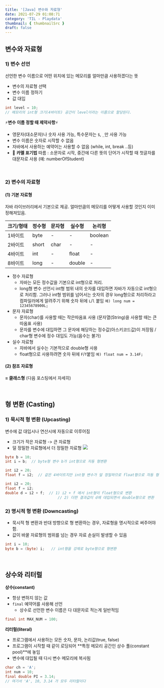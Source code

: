 ```yaml
---
title: '[Java] 변수와 자료형'
date: 2021-07-29 01:08:71
category: 'TIL - Playdata'
thumbnail: { thumbnailSrc }
draft: false
---
```




## 변수와 자료형

### 1) 변수 선언

선언한 변수 이름으로 어떤 위치에 있는 메모리를 얼마만큼 사용하겠다는 뜻

- 변수의 자료형 선택
- 변수 이름 정하기
- 값 대입
```java
int level = 10;
// 메모리의 int형 크기(4바이트) 공간이 level이라는 이름으로 할당된다.
```


⚡**변수 이름 정할 때 제약사항**⚡

- 영문자(대소문자)나 숫자 사용 가능, 특수문자는 `$`, `_`만 사용 가능
- 변수 이름은 숫자로 시작할 수 없음
- 자바에서 사용하는 예약어는 사용할 수 없음 (while, int, break ..등)
- 🐫 **카멜 표기법** 따름 
  : 소문자로 시작, 중간에 다른 뜻의 단어가 시작할 때 첫글자를 대문자로 사용 (예: numberOfStudent) 

<br>

### 2) 변수의 자료형

#### (1) 기본 자료형
자바 라이브러리에서 기본으로 제공. 얼마만큼의 메모리를 어떻게 사용할 것인지 이미 정해져있음.

| 크기/형태 | 정수형 | 문자형 | 실수형 | 논리형  |
| --------- | ------ | ------ | ------ | ------- |
| 1바이트   | byte   | -      | -      | boolean |
| 2바이트   | short  | char   | -      | -       |
| 4바이트   | int    | -      | float  | -       |
| 8바이트   | long   | -      | double | -       |

- 정수 자료형
  - 자바는 모든 정수값을 기본으로 int형으로 처리.
  - long형 변수 선언시 int형 범위 내의 숫자를 대입하면 자바가 자동으로 int형으로 처리함. 그러나 int형 범위를 넘어서는 숫자의 경우 long형으로 처리하라고 컴파일러에게 알려주기 위해 숫자 뒤에 `L`/`l` 붙임
  `예) long num = 12345678900L;`
- 문자 자료형
  - 문자(char)를 사용할 때는 작은따옴표 사용 (문자열(String)을 사용할 때는 큰따옴표 사용) 
  - 문자를 변수에 대입하면 그 문자에 해당하는 정수값(아스키코드값)이 저장됨 / char형 변수에 정수 대입도 가능(음수는 불가)
- 실수 자료형
  - 자바에서 실수는 기본적으로 double형 사용
  - float형으로 사용하려면 숫자 뒤에 `F`/`f`붙임
  `예) float num = 3.14F;`
  
  
#### (2) 참조 자료형
**= 클래스형** (다음 포스팅에서 자세히)



<br>


## 형 변환 (Casting)

### 1) 묵시적 형 변환 (Upcasting)
변수에 값 대입시나 연산시에 자동으로 이루어짐
- 크기가 작은 자료형 -> 큰 자료형 
- 덜 정밀한 자료형에서 더 정밀한 자료형
![](https://images.velog.io/images/hmjang28/post/d6b4de48-a241-4ce2-8668-e0b12d25be09/image.png)

```java
byte b = 10;
int i = b;  // byte형 변수 b가 int형으로 자동 형변환

int i2 = 20;
float f = i2;  // 같은 4바이트지만 int형 변수가 덜 정밀하므로 float형으로 자동 형변환

int i2 = 20;
float f = i2;
double d = i2 + f;  // 1) i2 + f 에서 int형이 float형으로 변환
		                // 2) 더한 결과값이 d에 대입되면서 double형으로 변환
```



### 2) 명시적 형 변환 (Downcasting)

- 묵시적 형 변환과 반대 방향으로 형 변환하는 경우, 자료형을 명시적으로 써주어야 함.
- 값이 바꿀 자료형의 범위를 넘는 경우 자료 손실이 발생할 수 있음

```java
int i = 10;
byte b = (byte) i;   // int형을 강제로 byte형으로 형변환
```



<br>

## 상수와 리터럴

**상수(constant)**
- 항상 변하지 않는 값
- `final` 예약어를 사용해 선언
  - 상수로 선언한 변수 이름은 다 대문자로 적는게 일반적임

```java
final int MAX_NUM = 100;
```

**리터럴(literal)**
- 프로그램에서 사용하는 모든 숫자, 문자, 논리값(true, false)
- 프로그램이 시작할 때 같이 로딩되어 **특정 메모리 공간인 상수 풀(constant pool)**에 놓임 
- 변수에 대입될 때 다시 변수 메모리에 복사됨

```java
char ch = 'A';
int num = 10;
final double PI = 3.14;
// 여기서 'A', 10, 3.14 가 모두 리터럴이다
```

